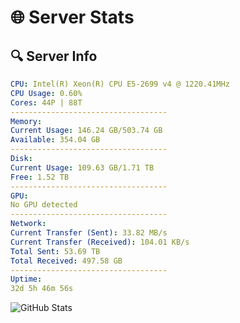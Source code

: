 # 🌐 Server Stats
## 🔍 Server Info
```yaml
CPU: Intel(R) Xeon(R) CPU E5-2699 v4 @ 1220.41MHz
CPU Usage: 0.60%
Cores: 44P | 88T
-----------------------------------
Memory:
Current Usage: 146.24 GB/503.74 GB
Available: 354.04 GB
-----------------------------------
Disk:
Current Usage: 109.63 GB/1.71 TB
Free: 1.52 TB
-----------------------------------
GPU:
No GPU detected
-----------------------------------
Network:
Current Transfer (Sent): 33.82 MB/s
Current Transfer (Received): 104.01 KB/s
Total Sent: 53.69 TB
Total Received: 497.58 GB
-----------------------------------
Uptime:
32d 5h 46m 56s
```
![GitHub Stats](https://img.shields.io/badge/Updated-2025-04-09_03:09:45-blue)